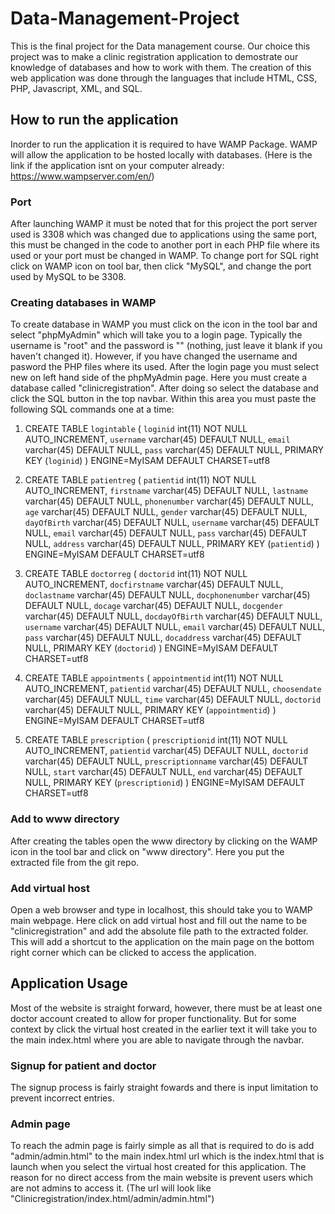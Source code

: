 # Data-Management-Project

This is the final project for the Data management course. Our choice this project was to make a clinic registration application to demostrate our knowledge of databases and how to work with them. The creation of this web application was done through the languages that include HTML, CSS, PHP, Javascript, XML, and SQL. 

## How to run the application

Inorder to run the application it is required to have WAMP Package. WAMP will allow the application to be hosted locally with databases. (Here is the link if the application isnt on your computer already: https://www.wampserver.com/en/)

### Port
After launching WAMP it must be noted that for this project the port server used is 3308 which was changed due to applications using the same port, this must be changed in the code to another port in each PHP file where its used or your port must be changed in WAMP. To change port for SQL right click on WAMP icon on tool bar, then click "MySQL", and change the port used by MySQL to be 3308.

### Creating databases in WAMP
To create database in WAMP you must click on the icon in the tool bar and select "phpMyAdmin" which will take you to a login page. Typically the username is "root" and the password is "" (nothing, just leave it blank if you haven't changed it). However, if you have changed the username and pasword the PHP files where its used. After the login page you must select new on left hand side of the phpMyAdmin page. Here you must create a database called "clinicregistration". After doing so select the database and click the SQL button in the top navbar. Within this area you must paste the following SQL commands one at a time:
1. CREATE TABLE `logintable` (
 `loginid` int(11) NOT NULL AUTO_INCREMENT,
 `username` varchar(45) DEFAULT NULL,
 `email` varchar(45) DEFAULT NULL,
 `pass` varchar(45) DEFAULT NULL,
 PRIMARY KEY (`loginid`)
) ENGINE=MyISAM DEFAULT CHARSET=utf8

2. CREATE TABLE `patientreg` (
 `patientid` int(11) NOT NULL AUTO_INCREMENT,
 `firstname` varchar(45) DEFAULT NULL,
 `lastname` varchar(45) DEFAULT NULL,
 `phonenumber` varchar(45) DEFAULT NULL,
 `age` varchar(45) DEFAULT NULL,
 `gender` varchar(45) DEFAULT NULL,
 `dayOfBirth` varchar(45) DEFAULT NULL,
 `username` varchar(45) DEFAULT NULL,
 `email` varchar(45) DEFAULT NULL,
 `pass` varchar(45) DEFAULT NULL,
 `address` varchar(45) DEFAULT NULL,
 PRIMARY KEY (`patientid`)
) ENGINE=MyISAM DEFAULT CHARSET=utf8

3. CREATE TABLE `doctorreg` (
 `doctorid` int(11) NOT NULL AUTO_INCREMENT,
 `docfirstname` varchar(45) DEFAULT NULL,
 `doclastname` varchar(45) DEFAULT NULL,
 `docphonenumber` varchar(45) DEFAULT NULL,
 `docage` varchar(45) DEFAULT NULL,
 `docgender` varchar(45) DEFAULT NULL,
 `docdayOfBirth` varchar(45) DEFAULT NULL,
 `username` varchar(45) DEFAULT NULL,
 `email` varchar(45) DEFAULT NULL,
 `pass` varchar(45) DEFAULT NULL,
 `docaddress` varchar(45) DEFAULT NULL,
 PRIMARY KEY (`doctorid`)
) ENGINE=MyISAM DEFAULT CHARSET=utf8

4. CREATE TABLE `appointments` (
 `appointmentid` int(11) NOT NULL AUTO_INCREMENT,
 `patientid` varchar(45) DEFAULT NULL,
 `choosendate` varchar(45) DEFAULT NULL,
 `time` varchar(45) DEFAULT NULL,
 `doctorid` varchar(45) DEFAULT NULL,
 PRIMARY KEY (`appointmentid`)
) ENGINE=MyISAM DEFAULT CHARSET=utf8

5. CREATE TABLE `prescription` (
 `prescriptionid` int(11) NOT NULL AUTO_INCREMENT,
 `patientid` varchar(45) DEFAULT NULL,
 `doctorid` varchar(45) DEFAULT NULL,
 `prescriptionname` varchar(45) DEFAULT NULL,
 `start` varchar(45) DEFAULT NULL,
 `end` varchar(45) DEFAULT NULL,
 PRIMARY KEY (`prescriptionid`)
) ENGINE=MyISAM DEFAULT CHARSET=utf8

### Add to www directory
After creating the tables open the www directory by clicking on the WAMP icon in the tool bar and click on "www directory". Here you put the extracted file from the git repo.

### Add virtual host
Open a web browser and type in localhost, this should take you to WAMP main webpage. Here click on add virtual host and fill out the name to be "clinicregistration" and add the absolute file path to the extracted folder. This will add a shortcut to the application on the main page on the bottom right corner which can be clicked to access the application.

## Application Usage
Most of the website is straight forward, however, there must be at least one doctor account created to allow for proper functionality. But for some context by click the virtual host created in the earlier text it will take you to the main index.html where you are able to navigate through the navbar.

### Signup for patient and doctor
The signup process is fairly straight fowards and there is input limitation to prevent incorrect entries.

### Admin page
To reach the admin page is fairly simple as all that is required to do is add "admin/admin.html" to the main index.html url which is the index.html that is launch when you select the virtual host created for this application. The reason for no direct access from the main website is prevent users which are not admins to access it. (The url will look like "Clinicregistration/index.html/admin/admin.html")
